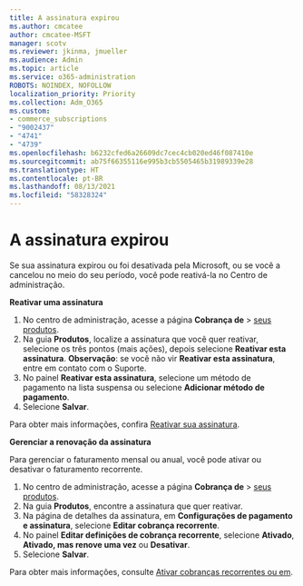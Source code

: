 ```yaml
---
title: A assinatura expirou
ms.author: cmcatee
author: cmcatee-MSFT
manager: scotv
ms.reviewer: jkinma, jmueller
ms.audience: Admin
ms.topic: article
ms.service: o365-administration
ROBOTS: NOINDEX, NOFOLLOW
localization_priority: Priority
ms.collection: Adm_O365
ms.custom:
- commerce_subscriptions
- "9002437"
- "4741"
- "4739"
ms.openlocfilehash: b6232cfed6a26609dc7cec4cb020ed46f087410e
ms.sourcegitcommit: ab75f66355116e995b3cb5505465b31989339e28
ms.translationtype: HT
ms.contentlocale: pt-BR
ms.lasthandoff: 08/13/2021
ms.locfileid: "58328324"
---
```

# <a name="subscription-expired"></a>A assinatura expirou

Se sua assinatura expirou ou foi desativada pela Microsoft, ou se você a cancelou no meio do seu período, você pode reativá-la no Centro de administração.

**Reativar uma assinatura**

1. No centro de administração, acesse a página **Cobrança de** > [seus produtos](https://go.microsoft.com/fwlink/p/?linkid=842054).
2. Na guia **Produtos**, localize a assinatura que você quer reativar, selecione os três pontos (mais ações), depois selecione **Reativar esta assinatura**.
    **Observação**: se você não vir **Reativar esta assinatura**, entre em contato com o Suporte.
3. No painel **Reativar esta assinatura**, selecione um método de pagamento na lista suspensa ou selecione **Adicionar método de pagamento**.
4. Selecione **Salvar**.

Para obter mais informações, confira [Reativar sua assinatura](https://docs.microsoft.com/microsoft-365/commerce/subscriptions/reactivate-your-subscription).

**Gerenciar a renovação da assinatura**

Para gerenciar o faturamento mensal ou anual, você pode ativar ou desativar o faturamento recorrente.

1. No centro de administração, acesse a página **Cobrança de** > [seus produtos](https://go.microsoft.com/fwlink/p/?linkid=842054).
2. Na guia **Produtos**, encontre a assinatura que quer reativar.
3. Na página de detalhes da assinatura, em **Configurações de pagamento e assinatura**, selecione **Editar cobrança recorrente**.
4. No painel **Editar definições de cobrança recorrente**, selecione **Ativado**, **Ativado, mas renove uma vez** ou **Desativar**.
5. Selecione **Salvar**.

Para obter mais informações, consulte [Ativar cobranças recorrentes ou em](https://docs.microsoft.com/microsoft-365/commerce/subscriptions/renew-your-subscription#turn-recurring-billing-off-or-on).